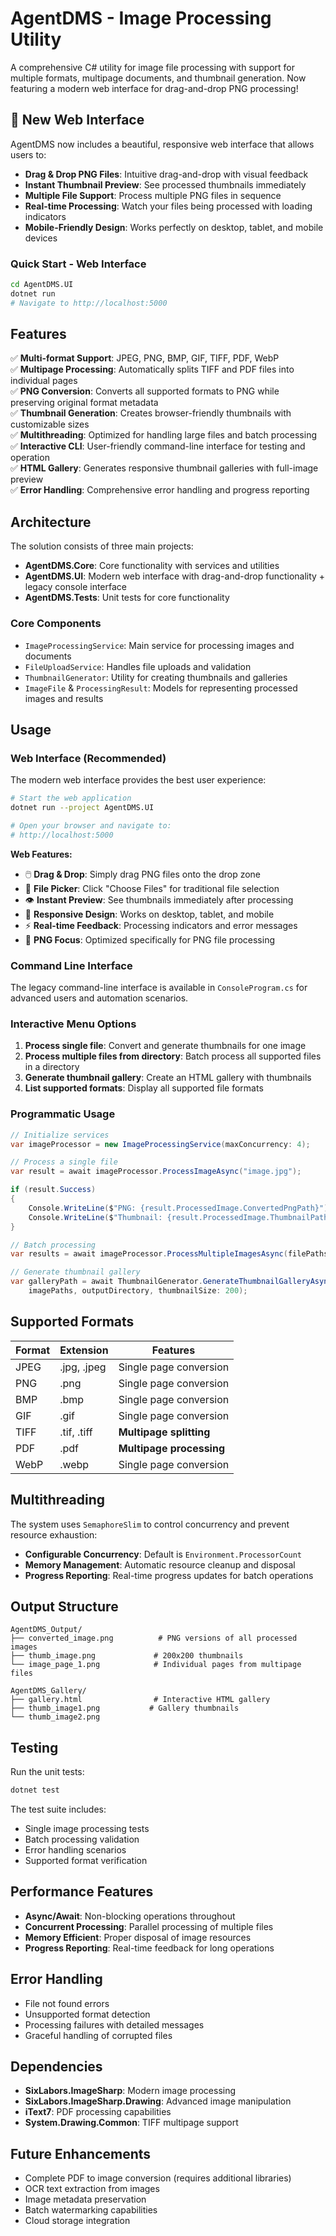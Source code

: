 # AgentDMS - Image Processing Utility

A comprehensive C# utility for image file processing with support for multiple formats, multipage documents, and thumbnail generation. Now featuring a modern web interface for drag-and-drop PNG processing!

## 🌟 New Web Interface

AgentDMS now includes a beautiful, responsive web interface that allows users to:
- **Drag & Drop PNG Files**: Intuitive drag-and-drop with visual feedback
- **Instant Thumbnail Preview**: See processed thumbnails immediately
- **Multiple File Support**: Process multiple PNG files in sequence  
- **Real-time Processing**: Watch your files being processed with loading indicators
- **Mobile-Friendly Design**: Works perfectly on desktop, tablet, and mobile devices

### Quick Start - Web Interface
```bash
cd AgentDMS.UI
dotnet run
# Navigate to http://localhost:5000
```

## Features

✅ **Multi-format Support**: JPEG, PNG, BMP, GIF, TIFF, PDF, WebP  
✅ **Multipage Processing**: Automatically splits TIFF and PDF files into individual pages  
✅ **PNG Conversion**: Converts all supported formats to PNG while preserving original format metadata  
✅ **Thumbnail Generation**: Creates browser-friendly thumbnails with customizable sizes  
✅ **Multithreading**: Optimized for handling large files and batch processing  
✅ **Interactive CLI**: User-friendly command-line interface for testing and operation  
✅ **HTML Gallery**: Generates responsive thumbnail galleries with full-image preview  
✅ **Error Handling**: Comprehensive error handling and progress reporting  

## Architecture

The solution consists of three main projects:

- **AgentDMS.Core**: Core functionality with services and utilities
- **AgentDMS.UI**: Modern web interface with drag-and-drop functionality + legacy console interface
- **AgentDMS.Tests**: Unit tests for core functionality

### Core Components

- `ImageProcessingService`: Main service for processing images and documents
- `FileUploadService`: Handles file uploads and validation
- `ThumbnailGenerator`: Utility for creating thumbnails and galleries
- `ImageFile` & `ProcessingResult`: Models for representing processed images and results

## Usage

### Web Interface (Recommended)

The modern web interface provides the best user experience:

```bash
# Start the web application
dotnet run --project AgentDMS.UI

# Open your browser and navigate to:
# http://localhost:5000
```

**Web Features:**
- 🖱️ **Drag & Drop**: Simply drag PNG files onto the drop zone
- 📁 **File Picker**: Click "Choose Files" for traditional file selection
- 👁️ **Instant Preview**: See thumbnails immediately after processing
- 📱 **Responsive Design**: Works on desktop, tablet, and mobile
- ⚡ **Real-time Feedback**: Processing indicators and error messages
- 🎯 **PNG Focus**: Optimized specifically for PNG file processing

### Command Line Interface

The legacy command-line interface is available in `ConsoleProgram.cs` for advanced users and automation scenarios.

### Interactive Menu Options

1. **Process single file**: Convert and generate thumbnails for one image
2. **Process multiple files from directory**: Batch process all supported files in a directory
3. **Generate thumbnail gallery**: Create an HTML gallery with thumbnails
4. **List supported formats**: Display all supported file formats

### Programmatic Usage

```csharp
// Initialize services
var imageProcessor = new ImageProcessingService(maxConcurrency: 4);

// Process a single file
var result = await imageProcessor.ProcessImageAsync("image.jpg");

if (result.Success)
{
    Console.WriteLine($"PNG: {result.ProcessedImage.ConvertedPngPath}");
    Console.WriteLine($"Thumbnail: {result.ProcessedImage.ThumbnailPath}");
}

// Batch processing
var results = await imageProcessor.ProcessMultipleImagesAsync(filePaths, progress);

// Generate thumbnail gallery
var galleryPath = await ThumbnailGenerator.GenerateThumbnailGalleryAsync(
    imagePaths, outputDirectory, thumbnailSize: 200);
```

## Supported Formats

| Format | Extension | Features |
|--------|-----------|----------|
| JPEG   | .jpg, .jpeg | Single page conversion |
| PNG    | .png      | Single page conversion |
| BMP    | .bmp      | Single page conversion |
| GIF    | .gif      | Single page conversion |
| TIFF   | .tif, .tiff | **Multipage splitting** |
| PDF    | .pdf      | **Multipage processing** |
| WebP   | .webp     | Single page conversion |

## Multithreading

The system uses `SemaphoreSlim` to control concurrency and prevent resource exhaustion:

- **Configurable Concurrency**: Default is `Environment.ProcessorCount`
- **Memory Management**: Automatic resource cleanup and disposal
- **Progress Reporting**: Real-time progress updates for batch operations

## Output Structure

```
AgentDMS_Output/
├── converted_image.png          # PNG versions of all processed images
├── thumb_image.png             # 200x200 thumbnails
└── image_page_1.png            # Individual pages from multipage files

AgentDMS_Gallery/
├── gallery.html                # Interactive HTML gallery
├── thumb_image1.png           # Gallery thumbnails
└── thumb_image2.png
```

## Testing

Run the unit tests:

```bash
dotnet test
```

The test suite includes:
- Single image processing tests
- Batch processing validation
- Error handling scenarios
- Supported format verification

## Performance Features

- **Async/Await**: Non-blocking operations throughout
- **Concurrent Processing**: Parallel processing of multiple files
- **Memory Efficient**: Proper disposal of image resources
- **Progress Reporting**: Real-time feedback for long operations

## Error Handling

- File not found errors
- Unsupported format detection
- Processing failures with detailed messages
- Graceful handling of corrupted files

## Dependencies

- **SixLabors.ImageSharp**: Modern image processing
- **SixLabors.ImageSharp.Drawing**: Advanced image manipulation
- **iText7**: PDF processing capabilities
- **System.Drawing.Common**: TIFF multipage support

## Future Enhancements

- Complete PDF to image conversion (requires additional libraries)
- OCR text extraction from images
- Image metadata preservation
- Batch watermarking capabilities
- Cloud storage integration